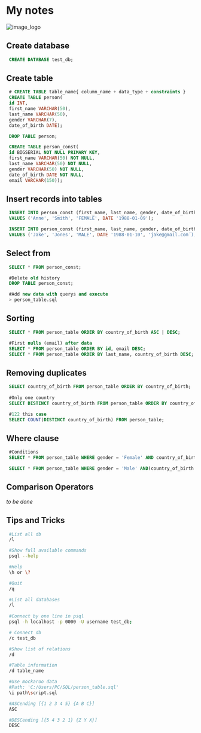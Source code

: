 # My notes 
![image_logo](https://www.ovhcloud.com/sites/default/files/styles/text_media_horizontal/public/2021-09/ECX-1909_Hero_PostgreSQL_600x400%402x.png)

## Create database
```sql
 CREATE DATABASE test_db;
```

## Create table
```sql
 # CREATE TABLE table_name{ column_name + data_type + constraints }
 CREATE TABLE person(
 id INT,
 first_name VARCHAR(50),
 last_name VARCHAR(50),
 gender VARCHAR(7),
 date_of_birth DATE);

 DROP TABLE person;

 CREATE TABLE person_const(
 id BIGSERIAL NOT NULL PRIMARY KEY,
 first_name VARCHAR(50) NOT NULL,
 last_name VARCHAR(50) NOT NULL,
 gender VARCHAR(50) NOT NULL,
 date_of_birth DATE NOT NULL,
 email VARCHAR(150));
```

## Insert records into tables
```sql
 INSERT INTO person_const (first_name, last_name, gender, date_of_birth)
 VALUES ('Anne', 'Smith', 'FEMALE', DATE '1988-01-09');

 INSERT INTO person_const (first_name, last_name, gender, date_of_birth, email)
 VALUES ('Jake', 'Jones', 'MALE', DATE '1988-01-10', 'jake@gmail.com´);
```

## Select from
```sql
 SELECT * FROM person_const;

 #Delete old history
 DROP TABLE person_const;

 #Add new data with querys and execute
 > person_table.sql
```

## Sorting
```sql
 SELECT * FROM person_table ORDER BY country_of_birth ASC | DESC;

 #First nulls (email) after data
 SELECT * FROM person_table ORDER BY id, email DESC;
 SELECT * FROM person_table ORDER BY last_name, country_of_birth DESC;
```

## Removing duplicates
```sql
 SELECT country_of_birth FROM person_table ORDER BY country_of_birth;
 
 #Only one country
 SELECT DISTINCT country_of_birth FROM person_table ORDER BY country_of_birth DESC;

 #122 this case
 SELECT COUNT(DISTINCT country_of_birth) FROM person_table;
```

## Where clause
```sql
 #Conditions 
 SELECT * FROM person_table WHERE gender = 'Female' AND country_of_birth = 'Brazil';

 SELECT * FROM person_table WHERE gender = 'Male' AND(country_of_birth = 'Poland' OR country_of_birth = 'Mexico');
```

## Comparison Operators
_to be done_

## Tips and Tricks 
```bash
 #List all db
 /l 

 #Show full available commands
 psql --help 

 #Help
 \h or \? 

 #Quit
 /q

 #List all databases
 /l
 
 #Connect by one line in psql
 psql -h localhost -p 0000 -U username test_db;

 # Connect db
 /c test_db 

 #Show list of relations
 /d

 #Table information
 /d table_name

 #Use mockaroo data
 #Path: 'C:/Users/PC/SQL/person_table.sql'
 \i path\script.sql

 #ASCending [{1 2 3 4 5} {A B C}]
 ASC

 #DESCending [{5 4 3 2 1} {Z Y X}]
 DESC
```
